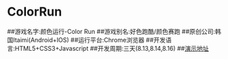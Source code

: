 ColorRun
=========
##游戏名字:颜色运行-Color Run
##游戏别名:好色跑酷/颜色赛跑
##原创公司:韩国Itaimi(Android+IOS)
##运行平台:Chrome浏览器
##开发语言:HTML5+CSS3+Javascript
##开发周期:三天(8.13,8.14,8.16)
##[演示地址](http://demo.mooban.cn/mooban/game/colorun/ "猛击试玩") 
